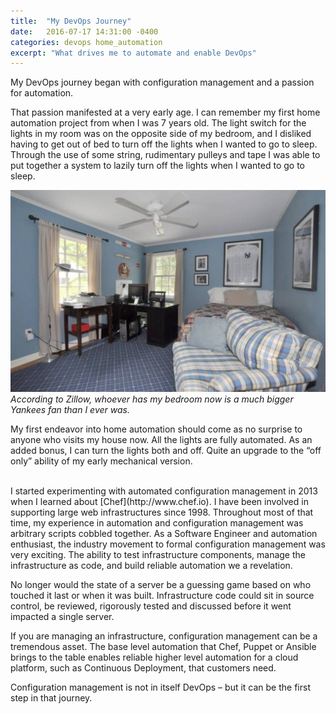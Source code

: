 ```yaml
---
title:  "My DevOps Journey"
date:   2016-07-17 14:31:00 -0400
categories: devops home_automation
excerpt: "What drives me to automate and enable DevOps"
---
```

My DevOps journey began with configuration management and a passion for automation.

That passion manifested at a very early age.  I can remember my first home automation project from when I was 7 years old.  The light switch for the lights in my room was on the opposite side of my bedroom, and I disliked having to get out of bed to turn off the lights when I wanted to go to sleep.  Through the use of some string, rudimentary pulleys and tape I was able to put together a system to lazily turn off the lights when I wanted to go to sleep.

![Boyhood Bedroom](/images/mybedroom.jpg)
*According to Zillow, whoever has my bedroom now is a much bigger Yankees fan than I ever was.*

My first endeavor into home automation should come as no surprise to anyone who visits my house now.  All the lights are fully automated.  As an added bonus, I can turn the lights both and off.  Quite an upgrade to the “off only” ability of my early mechanical version.

<br>
I started experimenting with automated configuration management in 2013 when I learned about [Chef](http://www.chef.io).  I have been involved in supporting large web infrastructures since 1998.  Throughout most of that time, my experience in automation and configuration management was arbitrary scripts cobbled together.  As a Software Engineer and automation enthusiast, the industry movement to formal configuration management was very exciting.  The ability to test infrastructure components, manage the infrastructure as code, and build reliable automation we a revelation.

No longer would the state of a server be a guessing game based on who touched it last or when it was built.  Infrastructure code could sit in source control, be reviewed, rigorously tested and discussed before it went impacted a single server.

If you are managing an infrastructure, configuration management can be a tremendous asset.  The base level automation that Chef, Puppet or Ansible brings to the table enables reliable higher level automation for a cloud platform, such as Continuous Deployment, that customers need.

Configuration management is not in itself DevOps – but it can be the first step in that journey.
